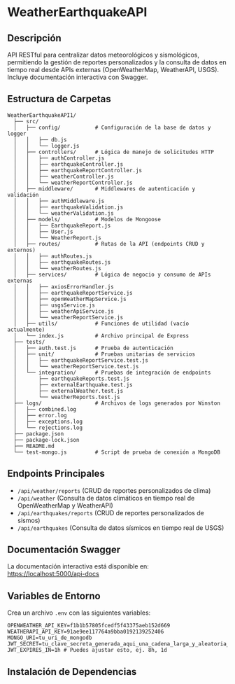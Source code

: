 # WeatherEarthquakeAPI

## Descripción
API RESTful para centralizar datos meteorológicos y sismológicos, permitiendo la gestión de reportes personalizados y la consulta de datos en tiempo real desde APIs externas (OpenWeatherMap, WeatherAPI, USGS). Incluye documentación interactiva con Swagger.

## Estructura de Carpetas
```
WeatherEarthquakeAPI1/
  ├── src/
  │   ├── config/           # Configuración de la base de datos y logger
  │   │   ├── db.js
  │   │   └── logger.js
  │   ├── controllers/      # Lógica de manejo de solicitudes HTTP
  │   │   ├── authController.js
  │   │   ├── earthquakeController.js
  │   │   ├── earthquakeReportController.js
  │   │   ├── weatherController.js
  │   │   └── weatherReportController.js
  │   ├── middleware/       # Middlewares de autenticación y validación
  │   │   ├── authMiddleware.js
  │   │   ├── earthquakeValidation.js
  │   │   └── weatherValidation.js
  │   ├── models/           # Modelos de Mongoose
  │   │   ├── EarthquakeReport.js
  │   │   ├── User.js
  │   │   └── WeatherReport.js
  │   ├── routes/           # Rutas de la API (endpoints CRUD y externos)
  │   │   ├── authRoutes.js
  │   │   ├── earthquakeRoutes.js
  │   │   └── weatherRoutes.js
  │   ├── services/         # Lógica de negocio y consumo de APIs externas
  │   │   ├── axiosErrorHandler.js
  │   │   ├── earthquakeReportService.js
  │   │   ├── openWeatherMapService.js
  │   │   ├── usgsService.js
  │   │   ├── weatherApiService.js
  │   │   └── weatherReportService.js
  │   ├── utils/            # Funciones de utilidad (vacío actualmente)
  │   └── index.js          # Archivo principal de Express
  ├── tests/
  │   ├── auth.test.js      # Prueba de autenticación
  │   ├── unit/             # Pruebas unitarias de servicios
  │   │   ├── earthquakeReportService.test.js
  │   │   └── weatherReportService.test.js
  │   └── integration/      # Pruebas de integración de endpoints
  │       ├── earthquakeReports.test.js
  │       ├── externalEarthquake.test.js
  │       ├── externalWeather.test.js
  │       └── weatherReports.test.js
  ├── logs/                 # Archivos de logs generados por Winston
  │   ├── combined.log
  │   ├── error.log
  │   ├── exceptions.log
  │   └── rejections.log
  ├── package.json
  ├── package-lock.json
  ├── README.md
  └── test-mongo.js         # Script de prueba de conexión a MongoDB
```

## Endpoints Principales
- `/api/weather/reports` (CRUD de reportes personalizados de clima)
- `/api/weather` (Consulta de datos climáticos en tiempo real de OpenWeatherMap y WeatherAPI)
- `/api/earthquakes/reports` (CRUD de reportes personalizados de sismos)
- `/api/earthquakes` (Consulta de datos sísmicos en tiempo real de USGS)

## Documentación Swagger
La documentación interactiva está disponible en: [https://localhost:5000/api-docs](https://localhost:5000/api-docs)

## Variables de Entorno
Crea un archivo `.env` con las siguientes variables:
```
OPENWEATHER_API_KEY=f1b1b57805fcedf5f43375aeb152d669
WEATHERAPI_API_KEY=91ae9ee117764a9bba0192139252406
MONGO_URI=tu_uri_de_mongodb
JWT_SECRET=tu_clave_secreta_generada_aqui_una_cadena_larga_y_aleatoria_no_la_pierdas_y_no_la_subas_a_github
JWT_EXPIRES_IN=1h # Puedes ajustar esto, ej. 8h, 1d
```

## Instalación de Dependencias
```